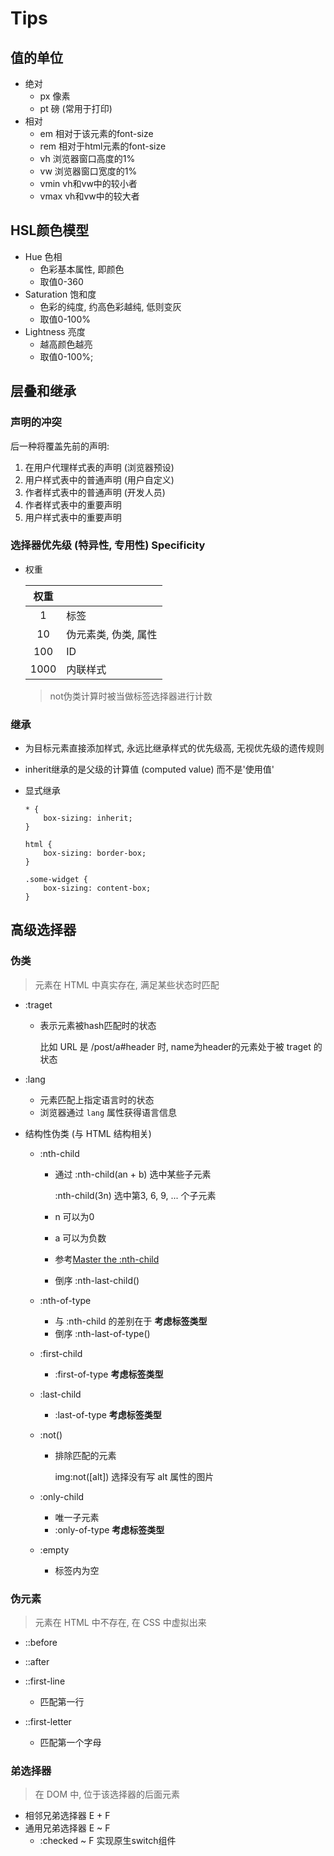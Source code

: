 # Tips

## 值的单位

- 绝对
  - px 像素
  - pt 磅 (常用于打印)
- 相对
  - em 相对于该元素的font-size
  - rem 相对于html元素的font-size
  - vh 浏览器窗口高度的1%
  - vw 浏览器窗口宽度的1%
  - vmin vh和vw中的较小者
  - vmax vh和vw中的较大者

## HSL颜色模型

- Hue 色相
  - 色彩基本属性, 即颜色
  - 取值0-360
- Saturation 饱和度
  - 色彩的纯度, 约高色彩越纯, 低则变灰
  - 取值0-100%
- Lightness 亮度
  - 越高颜色越亮
  - 取值0-100%;

## 层叠和继承

### 声明的冲突

后一种将覆盖先前的声明:

1. 在用户代理样式表的声明 (浏览器预设)
2. 用户样式表中的普通声明 (用户自定义)
3. 作者样式表中的普通声明 (开发人员)
4. 作者样式表中的重要声明
5. 用户样式表中的重要声明

### 选择器优先级 (特异性, 专用性) Specificity

- 权重

  | 权重 |                      |
  | :--: | -------------------- |
  |  1   | 标签                 |
  |  10  | 伪元素类, 伪类, 属性 |
  | 100  | ID                   |
  | 1000 | 内联样式             |

  > not伪类计算时被当做标签选择器进行计数

### 继承

- 为目标元素直接添加样式, 永远比继承样式的优先级高, 无视优先级的遗传规则

- inherit继承的是父级的计算值 (computed value) 而不是'使用值'

  [CSS求值过程]: http://t.75team.com/video/play?id=36_144_20161229190544211b02f9-8b8f-4425-96cf-196dc5cfe67c	"CSS求值过程 42min"

- 显式继承

  ```
  * {
      box-sizing: inherit;
  }
  
  html {
      box-sizing: border-box;
  }
  
  .some-widget {
      box-sizing: content-box;
  }​
  ```

## 高级选择器

### 伪类

> 元素在 HTML 中真实存在, 满足某些状态时匹配

- :traget 
  - 表示元素被hash匹配时的状态

     比如 URL 是 /post/a#header 时, name为header的元素处于被 traget 的状态

- :lang 

  - 元素匹配上指定语言时的状态
  - 浏览器通过 ``lang`` 属性获得语言信息

- 结构性伪类 (与 HTML 结构相关)

  - :nth-child

    - 通过 :nth-child(an + b) 选中某些子元素

      :nth-child(3n) 选中第3, 6, 9, ... 个子元素

    - n 可以为0

    - a 可以为负数

    - 参考[Master the :nth-child](http://nthmaster.com/)

    - 倒序 :nth-last-child()

  - :nth-of-type

    - 与 :nth-child 的差别在于 **考虑标签类型**
    - 倒序 :nth-last-of-type()

  - :first-child

    - :first-of-type **考虑标签类型**

  - :last-child

    - :last-of-type **考虑标签类型**

  - :not()

    - 排除匹配的元素

      img:not([alt]) 选择没有写 alt 属性的图片

  - :only-child

    - 唯一子元素
    - :only-of-type **考虑标签类型**

  - :empty

    - 标签内为空

### 伪元素 

> 元素在 HTML 中不存在, 在 CSS 中虚拟出来

- ::before
- ::after

- ::first-line
  - 匹配第一行
- ::first-letter
  - 匹配第一个字母

### 弟选择器

> 在 DOM 中, 位于该选择器的后面元素

- 相邻兄弟选择器 E + F
- 通用兄弟选择器 E ~ F
  - :checked ~ F 实现原生switch组件